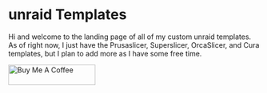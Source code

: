 # unraid Templates

Hi and welcome to the landing page of all of my custom unraid templates. As of right now, I just have the Prusaslicer, Superslicer, OrcaSlicer, and Cura templates, but I plan to add more as I have some free time.

<a href="https://www.buymeacoffee.com/helfrichmichael" target="_blank"><img src="https://cdn.buymeacoffee.com/buttons/default-orange.png" alt="Buy Me A Coffee" height="41" width="174"></a>